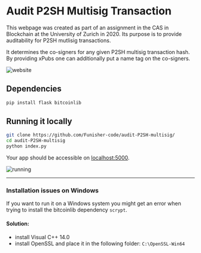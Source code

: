 # Audit P2SH Multisig Transaction

This webpage was created as part of an assignment in the CAS in Blockchain at the University of Zurich in 2020.
Its purpose is to provide auditability for P2SH mutlisig transactions.

It determines the co-signers for any given P2SH multisig transaction hash.
By providing xPubs one can additionally put a name tag on the co-signers.

![website](https://github.com/Funisher-code/audit-P2SH-multisig/blob/main/images/PoC_small.gif)

## Dependencies

```bash
pip install flask bitcoinlib
```

## Running it locally

```bash
git clone https://github.com/Funisher-code/audit-P2SH-multisig/
cd audit-P2SH-multisig
python index.py
```

Your app should be accessible on [localhost:5000](http://localhost:5000/).

![running](https://github.com/Funisher-code/audit-P2SH-multisig/blob/main/images/startup_small.gif)

----

### Installation issues on Windows

If you want to run it on a Windows system you might get an error when trying to install the bitcoinlib dependency ```scrypt```.

#### Solution: 

- install Visual C++ 14.0
- install OpenSSL and place it in the following folder: ```C:\OpenSSL-Win64```
